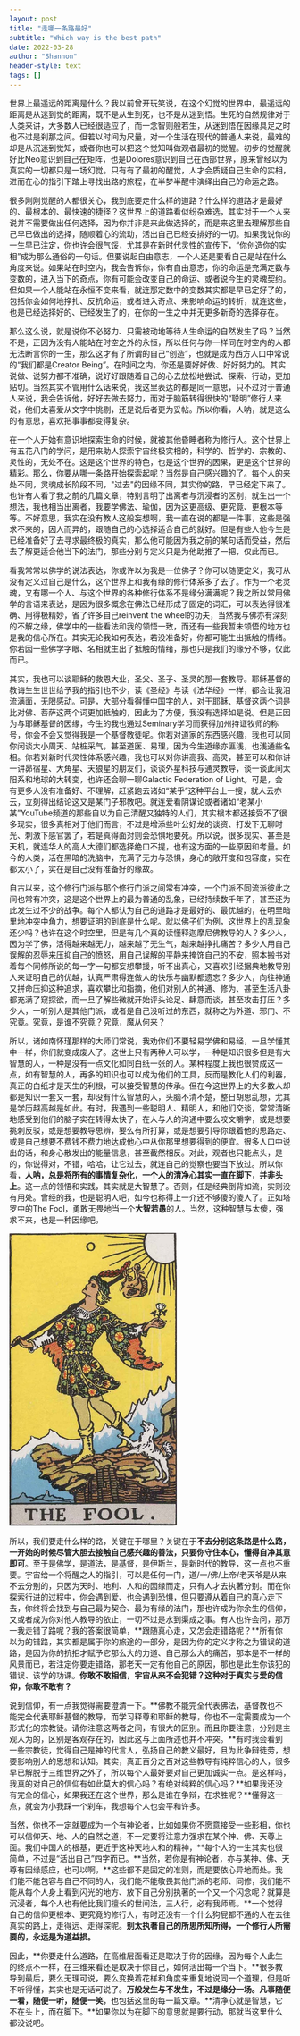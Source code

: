 ```yaml
---
layout: post
title: "走哪一条路最好"
subtitle: "Which way is the best path"
date: 2022-03-28
author: "Shannon"
header-style: text
tags: []
---
```


世界上最遥远的距离是什么？我以前曾开玩笑说，在这个幻觉的世界中，最遥远的距离是从迷到觉的距离，既不是从生到死，也不是从迷到悟。生死的自然规律对于人类来讲，大多数人已经很适应了，而一念智则般若生，从迷到悟在因缘具足之时也不过是刹那之间。但若以时间为尺量，对一个生活在现代的普通人来说，最难的却是从沉迷到觉知，或者你也可以把这个觉知叫做观者最初的觉醒。初步的觉醒就好比Neo意识到自己在矩阵，也是Dolores意识到自己在西部世界，原来曾经以为真实的一切都只是一场幻觉。只有有了最初的醒觉，人才会质疑自己生命的实相，进而在心的指引下踏上寻找出路的旅程，在半梦半醒中演绎出自己的命运之路。

很多刚刚觉醒的人都很关心，我到底要走什么样的道路？什么样的道路才是最好的、最根本的、最快速的捷径？这世界上的道路看似纷杂难选，其实对于一个人来说并不需要做出任何选择，因为你并非是来此做选择的，而是来这里去理解那些自己早已做出的选择，随顺着心的流动，活出自己已经安排好的一切。如果我说你的一生早已注定，你也许会很气馁，尤其是在新时代灵性的宣传下，“你创造你的实相”成为那么通俗的一句话。但要说起自由意志，一个人还是要看自己是站在什么角度来说。如果站在时空内，我会告诉你，你有自由意志，你的命运是充满定数与变数的，进入当下的奇点，你有可能会改变自己的命运、或者说今生的灵魂契约。但如果一个人能站在永恒不变来看，就连那定数中的变数其实都是早已定好了的，包括你会如何地挣扎、反抗命运，或者进入奇点、来影响命运的转折，就连这些，也是已经选择好的、已经发生了的，在你的一生之中并无更多新奇的选择存在。

那么这么说，就是说你不必努力、只需被动地等待人生命运的自然发生了吗？当然不是，正因为没有人能站在时空之外的永恒，所以任何与你一样同在时空内的人都无法断言你的一生，那么这才有了所谓的自己“创造”，也就是成为西方人口中常说的“我们都是Creator Being”。在时间之内，你还是要好好做、好好努力的。其实说做、说努力都不准确，说好好跟随着自己的心去放松地尝试、探索、行动，更加贴切。当然其实不管用什么话来说，我这里表达的都是同一意思，只不过对于普通人来说，我会告诉他，好好去做去努力，而对于脑筋转得很快的“聪明”修行人来说，他们太喜爱从文字中挑剔，还是说后者更为妥帖。所以你看，人呐，就是这么的有意思，喜欢把事事都变得复杂。

在一个人开始有意识地探索生命的时候，就被其他昏睡者称为修行人。这个世界上有五花八门的学问，是用来助人探索宇宙终极实相的，科学的、哲学的、宗教的、灵性的，无处不在。这是这个世界的特色，也是这个世界的因果，更是这个世界的精彩。那么，你要从哪一条路开始探索起呢？当然是自己感兴趣的了。每个人的来处不同，灵魂成长阶段不同，"过去"的因缘不同，其实你的路，早已经定下来了。也许有人看了我之前的几篇文章，特别言明了出离者与沉浸者的区别，就生出一个想法，我也相当出离者，我要学佛法、瑜伽，因为这更高级、更究竟、更根本等等。不好意思，我实在没有教人这般妄想啊，我一直在说的都是一件事，这些是强求不来的，因人而异的，跟随自己的心选择适合自己的就好。但是有些人他今生是已经准备好了去寻求最终极的真实，那么他可能因为我之前的某句话而受益，然后去了解更适合他当下的法门，那些分别与定义只是为他助推了一把，仅此而已。

看我常常以佛学的说法表达，你或许以为我是一位佛子？你可以随便定义，我可从没有定义过自己是什么，这个世界上和我有缘的修行体系多了去了。作为一个老灵魂，又有哪一个人、与这个世界的各种修行体系不是缘分满满呢？我之所以常用佛学的言语来表达，是因为很多概念在佛法已经形成了固定的词汇，可以表达得很准确、用得极精妙，省了许多自己reinvent the wheel的功夫，当然我与佛亦有深刻的不解之缘，佛学中的一些看法和我的领悟一致，而还有一些我暂未领悟的地方也是我的信心所在。其实无论我如何表达，若没准备好，你都可能生出抵触的情绪。你若因一些佛学字眼、名相就生出了抵触的情绪，那也只是我们的缘分不够，仅此而已。

其实，我也可以谈耶稣的救恩大业，圣父、圣子、圣灵的那一套教导。耶稣基督的教诲生生世世给予我的指引也不少，读《圣经》与读《法华经》一样，都会让我泪流满面，无限感动。可是，大部分看得懂中国字的人，对于耶稣、基督这两个词是比对佛、菩萨这两个词更加抵触的，因此为了方便，我没有选择如是说。但是正因为与耶稣基督的因缘，今生的我也通过Seminary学习而获得加州持证牧师的称号，你会不会又觉得我是一个基督教徒呢。你若对道家的东西感兴趣，我也可以同你闲谈大小周天、站桩采气，甚至道医、易理，因为今生道缘亦匪浅，也浅通些名相。你若对新时代灵性体系感兴趣，我也可以对你讲高我、高灵，甚至可以和你讲一讲昴宿星、大角星、天狼星的朋友们，谈谈外星科技与通灵教导，谈一谈此间太阳系和地球的大转变，也许还会聊一聊Galactic Federation of Light。可是，会有更多人没有准备好、不理解，赶紧跑去诸如“某乎”这种平台上一搜，就人云亦云，立刻得出结论这又是某门子邪教吧。就连爱看阴谋论或者诸如“老某小某”YouTube频道的那些自以为自己清醒又独特的人们，其实根本都还接受不了很多现实，很多真相对于他们而言，不过是增添些叶公好龙的谈资、打发下无聊时光、刺激下感官罢了，若是真得面对则会恐惧地要死。所以说，很多现实、甚至是天机，就连华人的高人大德们都选择绝口不提，也有这方面的一些原因和考量。如今的人类，活在黑暗的洗脑中，充满了无力与恐惧，身心的敞开度和包容度，实在都太小了，实在是自己没有准备好的缘故。


自古以来，这个修行门派与那个修行门派之间常有冲突，一个门派不同流派彼此之间也常有冲突，这是这个世界上的最为普通的乱象，已经持续数千年了，甚至还为此发生过不少的战争。每个人都认为自己的道路才是最好的、最优越的，在明里暗里地冲突中角力，想要证明的到底是什么呢。就以佛子们为例，这世界上的乱现象还少吗？也许在这个时空里，但是有几个真的读懂释迦摩尼佛教导的人？多少人，因为学了佛，活得越来越无力，越来越了无生气，越来越挣扎痛苦？多少人用自己误解的忍辱来压抑自己的愤怒，用自己误解的平静来掩饰自己的不安，照本搬书对着每个同修所说的每一字一句都妄想攀援，听不出真心，又喜欢引经据典地教导别人来证明自己的优越，认真严肃得连做人的快乐与幽默都遗忘？多少人，向往神通又拼命压抑这种追求，喜欢攀比和指摘，他们对别人的神通、修为、甚至生活八卦都充满了窥探欲，而一旦了解些微就开始评头论足、肆意而谈，甚至攻击打压？多少人，一听别人是其他门派，或者是自己没听过的东西，就称之为外道、邪门、不究竟。究竟，是谁不究竟？究竟，魔从何来？

所以，诸如南怀瑾那样的大师们常说，我劝你们不要轻易学佛和易经，一旦学懂其中一样，你们就变成废人了。这世上只有两种人可以学，一种是知识很多但是有大智慧的人，一种是没有一点文化如同白纸一张的人。某种程度上我也很赞成这一点，如有智慧的人，再多的知识也可以成为他们的工具，反而是教化人们的利器，真正的白纸才是天生的利根，可以接受智慧的传承。但在今这世界上的大多数人却都是知识一套又一套，却没有什么智慧的人，头脑不清不楚，整日胡思乱想，尤其是学历越高越是如此。有时，我遇到一些聪明人、精明人，和他们交谈，常常清晰地感受到他们的脑子实在转得太快了，在人与人的沟通中要么咬文嚼字，或是想要挑刺反驳，或是想要教导思辨，要么有所打算，或是想要引导你跟着他的思路走、或是自己想要不费钱不费力地达成他心中从你那里想要得到的便宜。很多人口中说出的话，和身心散发出的能量信息，甚至截然相反。对此，观者也只能点头，是的，你说得对，不错，哈哈，让它过去，就连自己的觉察也要当下放过。所以你看，**人呐，总是将所有的事情复杂化，一个人的清净心其实一直在脚下，并非头上**。这一点的领悟和实践，其实就是大智慧了。否则，任是经典倒背如流，实则没有用处。曾经的我，也是聪明人吧，如今也称得上一介还不够傻的傻人了。正如塔罗中的The Fool，勇敢无畏地当一个**大智若愚**的人。当然，这种智慧与太傻，强求不来，也是一种因缘吧。

<img src="/img/in-post/post-20220328-fool.jpg" alt="thefool" width="300"/>

所以，我们要走什么样的路，关键在于哪里？关键在于**不去分别这条路是什么路，一开始的时候尽管大胆去接触自己感兴趣的善法，只要你守住本心，懂得自净其意即可**。至于是佛学，是道法，是基督，是伊斯兰，是新时代的教导，这一点也不重要。宇宙给一个将醒之人的指引，可以是任何一门，道/一/佛/上帝/老天爷是从来不去分别的，只因为天时、地利、人和的因缘而定，只有人才去执著分别。而在你探索行进的过程中，你会遇到爱、也会遇到恐惧，但只要遵从着自己的真心走下去，你终将会找到与自己最为契合、最为有缘的法门，那也许成为你余生的信仰，又或者成为你对他人教导的依止，一切不过是水到渠成之事。有人也许会问，那万一我走错了路呢？我的答案很简单，**跟随真心走，又怎会走错路呢？**所有你以为的错路，其实都是属于你的旅途的一部分，是因为你的定义才称之为错误的道路，是因为你的抗拒才赋予它那么大的力道、自己那么大的痛苦，那本是不一样的风景而已，若注定你要走错路，那老天一定有他自己的原因，那也是此生你该犯的错误、该学的功课。**你敢不敢相信，宇宙从来不会犯错？这种对于真实与爱的信仰，你敢不敢有？**

说到信仰，有一点我觉得需要澄清一下。**佛教不能完全代表佛法，基督教也不能完全代表耶稣基督的教导，而学习释尊和耶稣的教导，你也不一定需要成为一个形式化的宗教徒。请你注意这两者之间，有很大的区别。而且你要注意，分别是主观人为的，区别是客观存在的，因此这与上面所述也并不冲突。**有时我会看到一些宗教徒，觉得自己是神的代言人，弘扬自己的教义最好，且为此争辩徒劳，想要影响别人的思想和认知。其实，真正百分之百对这些教导有纯粹信心的人，很多早已解脱于三维世界之外了，所以每个人最好要对自己更加诚实一点。是这样吗，我真的对自己的信仰有如此莫大的信心吗？有绝对纯粹的信心吗？**如果我还没有完全的信心，如果我还在这个世界，那么是谁在争辩，在求胜呢？**懂得这一点，就会为小我踩一个刹车，我想每个人也会平和许多。

当然，你也不一定就要成为一个有神论者，比如如果你不愿意接受一些形相，你也可以信仰天、地、人的自然之道，不一定要将注意力强求在某个神、佛、天尊上面。我们中国人的根基，更近于这种天地人和的精神，**每个人的一生其实也很简单，不过是“活出自己”四字而已。**当然，若你是有神论者，亦与某神、佛、天尊有因缘感应，也可以啊。**这些都不是固定的准则，而是要依心异地而处。我们能不能包容与自己不同的人，我们能不能敬畏其他门派的老师、同修，我们能不能从每个人身上看到闪光的地方、放下自己分别执著的一个又一个闪念呢？就算是沉浸者，每个人也有他比我们擅长的世间法，三人行，必有我师焉。**一个觉得自己的信仰更根本、更究竟的修行人，有时还没有一个什么狗屁都不通的人在去往真实的路上，走得远、走得深呢。**别太执著自己的所思所知所得，一个修行人所需要的，永远是为道益损。**

因此，**你要走什么道路，在高维层面看还是取决于你的因缘，因为每个人此生的终点不一样，在三维来看还是取决于你自己，如何活出每一个当下。**很多教导到最后，要么无理可说，要么变换着花样和角度来重复地说同一个道理，但是听不听得懂，其实也是无话可说了。**万般发生与不发生，不过是缘分一场。凡事随便一看，随便一听，随便一笑**，也包括这里的每一篇文章。**清净心就是智慧，它不在头上，而在脚下。**如果你以为在脚下的意思就是要行动，那就当这里什么都没说吧。
